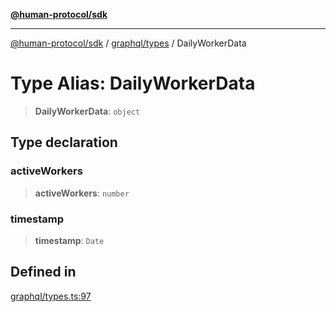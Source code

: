 [**@human-protocol/sdk**](../../../README.md)

***

[@human-protocol/sdk](../../../modules.md) / [graphql/types](../README.md) / DailyWorkerData

# Type Alias: DailyWorkerData

> **DailyWorkerData**: `object`

## Type declaration

### activeWorkers

> **activeWorkers**: `number`

### timestamp

> **timestamp**: `Date`

## Defined in

[graphql/types.ts:97](https://github.com/humanprotocol/human-protocol/blob/a1e2a06b28417189ba5afdeeabc4d8c772bbd90b/packages/sdk/typescript/human-protocol-sdk/src/graphql/types.ts#L97)
